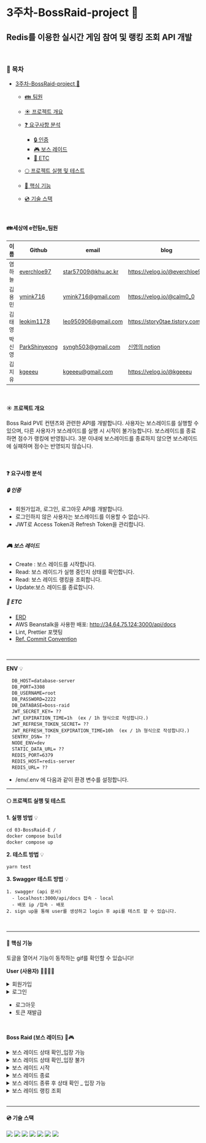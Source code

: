 # 3주차-BossRaid-project :space_invader:

## Redis를 이용한 실시간 게임 참여 및 랭킹 조회 API 개발

<br />

### :bookmark: 목차
- [3주차-BossRaid-project 💫](#3주차-BossRaid-project)
  - [:family: 팀원](#family세상에-e런팀e팀원)
  - [:sunny: ​프로젝트 개요](#sunny-프로젝트-개요)
  - [:question: 요구사항 분석](#question-요구사항-분석)
      - [:lock: 인증](#lock-인증)
      - [:video_game: 보스 레이드](#videogame-보스-레이드)
      - [:file_folder: ETC](#file_folder-etc)
    
  - [:full_moon: ​프로젝트 실행 및 테스트](#fullmoon-프로젝트-실행-및-테스트)
  - [:key: 핵심 기능](#key-핵심-기능)
  - [:cd: 기술 스택](#cd-기술-스택)

<br />

#### :family:세상에 e런팀e\_팀원

| 이름 | Github | email | blog |
| --- | --- | --- | --- |
| 염하늘 | [everchloe97](https://github.com/everchloe97) | star57009@khu.ac.kr | https://velog.io/@everchloe97 |
| 김용민 | [ymink716](https://github.com/ymink716) | ymink716@gmail.com | https://velog.io/@calm0_0 |
| 김태영 | [leokim1178](https://github.com/leokim1178) | leo950906@gmail.com | https://story0tae.tistory.com/ |
| 박신영 | [ParkShinyeong](https://github.com/ParkShinyeong) | syngh503@gmail.com | [신영의 notion](https://sudsy-action-667.notion.site/5ed77b24085f42b8bd1c9e5c0b37d25d) |
| 김지유 | [kgeeeu](https://github.com/scvgood287) | kgeeeu@gmail.com | https://velog.io/@kgeeeu |

<br />

#### :sunny: 프로젝트 개요

Boss Raid PVE 컨텐츠와 관련한 API를 개발합니다. 사용자는 보스레이드를 실행할 수 있으며, 다른 사용자가 보스레이드를 실행 시 시작이 불가능합니다. 보스레이드를 종료하면 점수가 랭킹에 반영됩니다. 3분 이내에 보스레이드를 종료하지 않으면 보스레이드에 실패하며 점수는 반영되지 않습니다.

<br />

#### :question: 요구사항 분석

##### :lock: **인증**

- 회원가입과, 로그인, 로그아웃 API를 개발합니다.
- 로그인하지 않은 사용자는 보스레이드를 이용할 수 없습니다.
- JWT로 Access Token과 Refresh Token을 관리합니다.  
  <br />

##### :video_game: **보스 레이드**

- Create : 보스 레이드를 시작합니다.
- Read: 보스 레이드가 실행 중인지 상태를 확인합니다.
- Read: 보스 레이드 랭킹을 조회합니다.
- Update:보스 레이드를 종료합니다. <br />

##### :file_folder: **ETC**

- [ERD](https://user-images.githubusercontent.com/57704568/179157151-da97740b-8704-4aa1-87dd-5974e8235f4b.png)
- AWS Beanstalk을 사용한 배포: http://34.64.75.124:3000/api/docs
- Lint, Prettier 포맷팅
- [Ref. Commit Convention](https://github.com/pre-onboarding-backend-E/03-BossRaid-E/wiki/Commit-Convention)

<br />

---

**ENV** 💡

```
  DB_HOST=database-server
  DB_PORT=3308
  DB_USERNAME=root
  DB_PASSWORD=2222
  DB_DATABASE=boss-raid
  JWT_SECRET_KEY= ??
  JWT_EXPIRATION_TIME=1h  (ex / 1h 형식으로 작성합니다.)
  JWT_REFRESH_TOKEN_SECRET= ??
  JWT_REFRESH_TOKEN_EXPIRATION_TIME=10h  (ex / 1h 형식으로 작성합니다.)
  SENTRY_DSN= ??
  NODE_ENV=dev
  STATIC_DATA_URL= ??
  REDIS_PORT=6379
  REDIS_HOST=redis-server
  REDIS_URL= ??
```

- /env/.env 에 다음과 같이 환경 변수를 설정합니다.

---

#### :full_moon: 프로젝트 실행 및 테스트

**1. 실행 방법** 💡

```
cd 03-BossRaid-E /
docker compose build
docker compose up
```

**2. 테스트 방법** 💡

```
yarn test
```

**3. Swagger 테스트 방법** 💡

```
1. swagger (api 문서)
  - localhost:3000/api/docs 접속 - local
  - 배포 ip /접속 - 배포
2. sign up을 통해 user를 생성하고 login 후 api를 테스트 할 수 있습니다.
```

<br />

---

#### :key: 핵심 기능

토글을 열어서 기능이 동작하는 gif를 확인할 수 있습니다!

**User (사용자)** 🙍‍♀️🙍‍♂️

<details>
<summary>회원가입</summary>
<div markdown="1">

![회원가입](./images/gif/%ED%9A%8C%EC%9B%90%EA%B0%80%EC%9E%85.gif)

</div>
</details>
<details>
<summary>로그인</summary>
<div markdown="1">

![로그인](./images/gif/%EB%A1%9C%EA%B7%B8%EC%9D%B8.gif)

</div>
</details>

- 로그아웃
- 토큰 재발급

<br />

**Boss Raid (보스 레이드)** :space_invader::video_game:

<details>
<summary>보스 레이드 상태 확인_입장 가능</summary>
<div markdown="1">

![보스 레이드 상태 확인_입장 가능](./images/gif/%EB%A0%88%EC%9D%B4%EB%93%9C%20%EC%83%81%ED%83%9C%EC%A1%B0%ED%9A%8C-%EC%9E%85%EC%9E%A5%EA%B0%80%EB%8A%A5.gif)

</div>
</details>

<details>
<summary>보스 레이드 상태 확인_입장 불가</summary>
<div markdown="1">

![보스 레이드 상태 확인_입장 가능](./images/gif/%EB%A0%88%EC%9D%B4%EB%93%9C%20%EC%83%81%ED%83%9C%EC%A1%B0%ED%9A%8C-%EC%9E%85%EC%9E%A5%EB%B6%88%EA%B0%80.gif)

</div>
</details>

<details>
<summary>보스 레이드 시작</summary>
<div markdown="1">

![보스 레이드 시작](./images/gif/%EB%A0%88%EC%9D%B4%EB%93%9C%20%EC%9E%85%EC%9E%A5.gif)

</div>
</details>

<details>
<summary>보스 레이드 종료</summary>
<div markdown="1">

![보스 레이드 종료](./images/gif/%EB%A0%88%EC%9D%B4%EB%93%9C%20%EC%A2%85%EB%A3%8C.gif)

</div>
</details>

<details>
<summary>보스 레이드 종류 후 상태 확인 _ 입장 가능</summary>
<div markdown="1">

![보스 레이드 종류 후 다시 조회시 입장 가능](./images/gif/%EC%A2%85%EB%A3%8C%20%ED%9B%84%20%EB%8B%A4%EC%8B%9C%20%EC%A1%B0%ED%9A%8C%EC%8B%9C%20%EC%9E%85%EC%9E%A5%EA%B0%80%EB%8A%A5.gif)

</div>
</details>

<details>
<summary>보스 레이드 랭킹 조회</summary>
<div markdown="1">

![보스 레이드 랭킹 조회](./images/gif/%EB%9E%AD%ED%81%AC%EB%A6%AC%EC%8A%A4%ED%8A%B8%20%EC%A1%B0%ED%9A%8C.gif)

</div>
</details>

 <br />

---

#### :cd: 기술 스택

<img src="https://img.shields.io/badge/Typescript-3178C6?style=flat&logo=typescript&logoColor=white"/>
<img src="https://img.shields.io/badge/NestJS-E0234E?style=flat&logo=nestjs&logoColor=white"/>
<img src="https://img.shields.io/badge/Docker-2496ED?style=flat&logo=docker&logoColor=white"/>
<img src="https://img.shields.io/badge/MySQL-4479A1?style=flat&logo=mysql&logoColor=white"/>
<img src="https://img.shields.io/badge/NodeJS-339933?style=flat&logo=nodejs&logoColor=white"/>
<img src="https://img.shields.io/badge/GitHub-181717?style=flat&logo=github&logoColor=white"/>
<img src="https://img.shields.io/badge/Redis-DC382D?style=flat&logo=redis&logoColor=white"/>

<br><br/>
